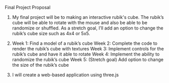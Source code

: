 Final Project Proposal

1) My final project will be to making an interactive rubik's cube. 
   The rubik’s cube will be able to rotate with the mouse and also be able to be randomize or shuffled.
   As a stretch goal, I’ll add an option to change the rubik’s cube size such as 4x4 or 5x5.

2) Week 1: Find a model of a rubik’s cube
   Week 2: Complete the code to render the rubik’s cube with textures
   Week 3: Implement controls for the rubik’s cube and have it able to rotate
   Week 4: Implement the ability to randomize the rubik’s cube
   Week 5: (Stretch goal) Add option to change the size of the rubik’s cube

3) I will create a web-based application using three.js
